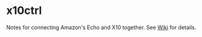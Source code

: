 # x10ctrl
Notes for connecting Amazon's Echo and X10 together. See [Wiki](https://github.com/mhightower83/x10ctrl/wiki) for details.
